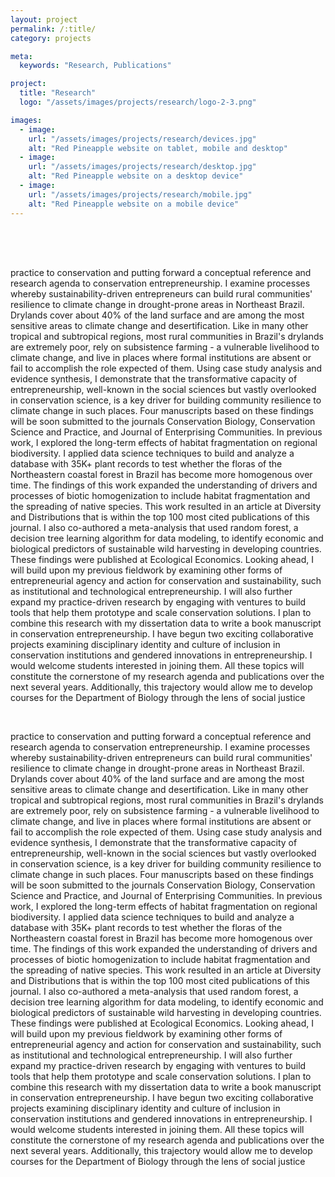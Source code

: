 ```yaml
---
layout: project
permalink: /:title/
category: projects

meta:
  keywords: "Research, Publications"

project:
  title: "Research"
  logo: "/assets/images/projects/research/logo-2-3.png"

images:
  - image:
    url: "/assets/images/projects/research/devices.jpg"
    alt: "Red Pineapple website on tablet, mobile and desktop"
  - image:
    url: "/assets/images/projects/research/desktop.jpg"
    alt: "Red Pineapple website on a desktop device"
  - image:
    url: "/assets/images/projects/research/mobile.jpg"
    alt: "Red Pineapple website on a mobile device"
---
```

<p style="padding-top:50px">

<p>practice to conservation and putting forward a conceptual reference and research agenda to conservation entrepreneurship. I examine processes whereby sustainability-driven entrepreneurs can build rural communities' resilience to climate change in drought-prone areas in Northeast Brazil. Drylands cover about 40% of the land surface and are among the most sensitive areas to climate change and desertification. Like in many other tropical and subtropical regions, most rural communities in Brazil's drylands are extremely poor, rely on subsistence farming - a vulnerable livelihood to climate change, and live in places where formal institutions are absent or fail to accomplish the role expected of them. Using case study analysis and evidence synthesis, I demonstrate that the transformative capacity of entrepreneurship, well-known in the social sciences but vastly overlooked in conservation science, is a key driver for building community resilience to climate change in such places. Four manuscripts based on these findings will be soon submitted to the journals Conservation Biology, Conservation Science and Practice, and Journal of Enterprising Communities.
In previous work, I explored the long-term effects of habitat fragmentation on regional biodiversity. I applied data science techniques to build and analyze a database with 35K+ plant records to test whether the floras of the Northeastern coastal forest in Brazil has become more homogenous over time. The findings of this work expanded the understanding of drivers and processes of biotic homogenization to include habitat fragmentation and the spreading of native species. This work resulted in an article at Diversity and Distributions that is within the top 100 most cited publications of this journal. I also co-authored a meta-analysis that used random forest, a decision tree learning algorithm for data modeling, to identify economic and biological predictors of sustainable wild harvesting in developing countries. These findings were published at Ecological Economics.
Looking ahead, I will build upon my previous fieldwork by examining other forms of entrepreneurial agency and action for conservation and sustainability, such as institutional and technological entrepreneurship. I will also further expand my practice-driven research by engaging with ventures to build tools that help them prototype and scale conservation solutions. I plan to combine this research with my dissertation data to write a book manuscript in conservation entrepreneurship. I have begun two exciting collaborative projects examining disciplinary identity and culture of inclusion in conservation institutions and gendered innovations in entrepreneurship. I would welcome students interested in joining them. All these topics will constitute the cornerstone of my research agenda and publications over the next several years. Additionally, this trajectory would allow me to develop courses for the Department of Biology through the lens of social justice</p>
<br>
<p>practice to conservation and putting forward a conceptual reference and research agenda to conservation entrepreneurship. I examine processes whereby sustainability-driven entrepreneurs can build rural communities' resilience to climate change in drought-prone areas in Northeast Brazil. Drylands cover about 40% of the land surface and are among the most sensitive areas to climate change and desertification. Like in many other tropical and subtropical regions, most rural communities in Brazil's drylands are extremely poor, rely on subsistence farming - a vulnerable livelihood to climate change, and live in places where formal institutions are absent or fail to accomplish the role expected of them. Using case study analysis and evidence synthesis, I demonstrate that the transformative capacity of entrepreneurship, well-known in the social sciences but vastly overlooked in conservation science, is a key driver for building community resilience to climate change in such places. Four manuscripts based on these findings will be soon submitted to the journals Conservation Biology, Conservation Science and Practice, and Journal of Enterprising Communities.
In previous work, I explored the long-term effects of habitat fragmentation on regional biodiversity. I applied data science techniques to build and analyze a database with 35K+ plant records to test whether the floras of the Northeastern coastal forest in Brazil has become more homogenous over time. The findings of this work expanded the understanding of drivers and processes of biotic homogenization to include habitat fragmentation and the spreading of native species. This work resulted in an article at Diversity and Distributions that is within the top 100 most cited publications of this journal. I also co-authored a meta-analysis that used random forest, a decision tree learning algorithm for data modeling, to identify economic and biological predictors of sustainable wild harvesting in developing countries. These findings were published at Ecological Economics.
Looking ahead, I will build upon my previous fieldwork by examining other forms of entrepreneurial agency and action for conservation and sustainability, such as institutional and technological entrepreneurship. I will also further expand my practice-driven research by engaging with ventures to build tools that help them prototype and scale conservation solutions. I plan to combine this research with my dissertation data to write a book manuscript in conservation entrepreneurship. I have begun two exciting collaborative projects examining disciplinary identity and culture of inclusion in conservation institutions and gendered innovations in entrepreneurship. I would welcome students interested in joining them. All these topics will constitute the cornerstone of my research agenda and publications over the next several years. Additionally, this trajectory would allow me to develop courses for the Department of Biology through the lens of social justice
